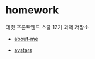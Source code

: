 # homework

테킷 프론트엔드 스쿨 12기 과제 저장소

- [about-me](https://github.com/MinQyu/homework/blob/main/md/about-me.md)

- [avatars](https://github.com/MinQyu/homework/blob/main/md/avatars.md)
